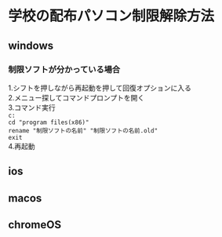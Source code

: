 # 学校の配布パソコン制限解除方法
## windows
### 制限ソフトが分かっている場合
1.シフトを押しながら再起動を押して回復オプションに入る  
2.メニュー探してコマンドプロンプトを開く  
3.コマンド実行  
``c:``  
``cd "program files(x86)"``  
``rename "制限ソフトの名前" "制限ソフトの名前.old"``  
``exit``  
4.再起動
## ios
## macos
## chromeOS
